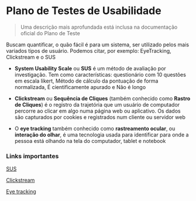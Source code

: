 # Plano de Testes de Usabilidade

> Uma descrição mais aprofundada está inclusa na documentação oficial do Plano de Teste

Buscam quantificar, o quão fácil é para um sistema, ser utilizado pelos mais variados tipos de usuário. Podemos citar, por exemplo: EyeTracking, Clickstream e o SUS

- **System Usability Scale** ou **SUS** é um método de avaliação por investigação. Tem como características: questionário com 10 questões em escala likert, Método de cálculo da pontuação de forma normalizada, É cientificamente apurado e Não é longo

- **Clickstream** ou **Sequência de Cliques** (também conhecido como **Rastro de Cliques**) é o registro da trajetória que um usuário de computador percorre ao clicar em algo numa página web ou aplicativo. Os dados são capturados por cookies e registrados num cliente ou servidor web

- O **eye tracking** também conhecido como **rastreamento ocular**, ou **interação do olhar**, é uma tecnologia usada para identificar para onde a pessoa está olhando na tela do computador, tablet e notebook

### Links importantes

[SUS](https://brasil.uxdesign.cc/o-que-%C3%A9-o-sus-system-usability-scale-e-como-us%C3%A1-lo-em-seu-site-6d63224481c8)

[Clickstream](https://pt.wikipedia.org/wiki/Clickstream)

[Eye tracking](https://www.tobiibrasil.com/como-funciona-controle-ocular/)